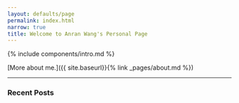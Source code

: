 ```yaml
---
layout: defaults/page
permalink: index.html
narrow: true
title: Welcome to Anran Wang's Personal Page
---
```


{% include components/intro.md %}

[More about me.]({{ site.baseurl}}{% link _pages/about.md %})

<hr />

### Recent Posts
<!-- 
{% for post in site.posts limit:2 %}
{% include components/post-card.html %}
{% endfor %} -->

<!-- ### News about me

* [DAY/MONTH/2024] Presented a poster in the [EVENT-NAME](URL){:target="_blank"} conference in CITY, COUNTRY [[Poster]](../docs/posters/POSTER-FILE.pdf) [[Paper]](URL)
 Participated in the [Xth EVENT-NAME](URL){:target="_blank"} in LOCATION. [[Read more]](URL)
* [DAY/MONTH/2024] Presented a poster in the [EVENT-NAME](URL){:target="_blank"} conference in CITY, COUNTRY [[Poster]](../docs/posters/POSTER-FILE.pdf) [[Paper]](URL)
* [DAY/MONTH/2024] Presented an abstract and a poster in the VENUE_NAME [[Poster]](../docs/posters/POSTER_FILE.pdf)
* [DAY/MONTH/2024] Gave a talk and presented a poster at the [VENUE_NAME](URL){:target="_blank"} [[Poster]](../docs/posters/PSOTER_FILE.pdf) [[Abstract]](URL){:target="_blank"}
* [DAY/MONTH/2024] Presented a summary of my master's thesis at SCIENTIFIC_INSTITUTIOM [(SHORT_NAME)](URL){:target="_blank"}.

* [DAY/MONTH/2024] New academic year in NAME at [ACADEMIC_INSTITUTION](URL){:target="_blank"}

* [DAY/MONTH/2024] A paper accepted at the VENUE_NAME [[Paper]](URL){:target="_blank"}
* [DAY/MONTH/2024] I am an organiser of the Xth [CONFERENCE-NAME](URL){:target="_blank"}
* [DAY/MONTH/2024] I'll be a tutor in the [VENUE_NAME](URL){:target="_blank"} in May.
* [DAY/MONTH/2024] Research visit to COUNTRY to explore TOPIC. [[Read more]](URL)

* [DAY/MONTH/2024] Joined [SHORT_NAME](URL){:target="_blank"} for my master's (?) internship in TOPIC
* [DAY/MONTH/2024] Finally started my Ph.D. officially. Ready for new challenges and experiences!

* [DAY/MONTH/2024] Presented a summary of my Ph.D. progress in the Ph.D. day of our unit [[Slides]](URL){:target="_blank"}
* [DAY/MONTH/2024] Defended my master's thesis in computer science (NLP → ) at University of Hamburg [[Thesis]](URL) [[Slides]](../docs/slides/THESIS_SLIDES.pdf)
* [DAY/MONTH/2022] Defended my bachelors's thesis in computer science (NLP → Dubbing) at University of Hamburg [[Thesis]](URL) [[Slides]](../docs/slides/THESIS_SLIDES.pdf)

<hr />
 -->

